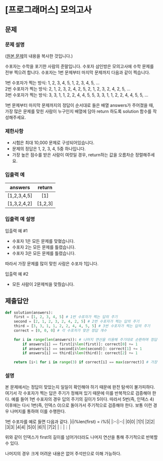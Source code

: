 # [프로그래머스] 모의고사
## 문제
### 문제 설명
([원본 문제](https://programmers.co.kr/learn/courses/30/lessons/42840)의 내용을 복사한 것입니다.)

수포자는 수학을 포기한 사람의 준말입니다. 수포자 삼인방은 모의고사에 수학 문제를 전부 찍으려 합니다. 수포자는 1번 문제부터 마지막 문제까지 다음과 같이 찍습니다.

1번 수포자가 찍는 방식: 1, 2, 3, 4, 5, 1, 2, 3, 4, 5, ...  
2번 수포자가 찍는 방식: 2, 1, 2, 3, 2, 4, 2, 5, 2, 1, 2, 3, 2, 4, 2, 5, ...  
3번 수포자가 찍는 방식: 3, 3, 1, 1, 2, 2, 4, 4, 5, 5, 3, 3, 1, 1, 2, 2, 4, 4, 5, 5, ...  

1번 문제부터 마지막 문제까지의 정답이 순서대로 들은 배열 answers가 주어졌을 때, 가장 많은 문제를 맞힌 사람이 누구인지 배열에 담아 return 하도록 solution 함수를 작성해주세요.

### 제한사항
* 시험은 최대 10,000 문제로 구성되어있습니다.
* 문제의 정답은 1, 2, 3, 4, 5중 하나입니다.
* 가장 높은 점수를 받은 사람이 여럿일 경우, return하는 값을 오름차순 정렬해주세요.

### 입출력 예
|answers|return|
|:---:|:---:|
|[1,2,3,4,5]|[1]|
|[1,3,2,4,2]|[1,2,3]|

### 입출력 예 설명
입출력 예 #1

* 수포자 1은 모든 문제를 맞혔습니다.
* 수포자 2는 모든 문제를 틀렸습니다.
* 수포자 3은 모든 문제를 틀렸습니다.

따라서 가장 문제를 많이 맞힌 사람은 수포자 1입니다.

입출력 예 #2

* 모든 사람이 2문제씩을 맞췄습니다.

## 제출답안
```python
def solution(answers):
    first = [1, 2, 3, 4, 5] # 1번 수포자가 찍는 답의 주기
    second = [2, 1, 2, 3, 2, 4, 2, 5] # 2번 수포자가 찍는 답의 주기
    third = [3, 3, 1, 1, 2, 2, 4, 4, 5, 5] # 3번 수포자가 찍는 답의 주기
    correct = [0, 0, 0] # 각 수포자가 맞은 정답 개수
    
    for i in range(len(answers)): # 나머지 연산을 이용해 주기대로 순환하며 정답이 맞았는지 확인하여 개수 추가
        if answers[i] == first[i%len(first)]: correct[0] += 1
        if answers[i] == second[i%len(second)]: correct[1] += 1
        if answers[i] == third[i%len(third)]: correct[2] += 1
    
    return [i+1 for i in range(3) if correct[i] == max(correct)] # 가장 많은 정답 개수와 같은 수로 맞은 수포자들을 리스트로 만들어서 반환
```
### 설명
본 문제에서는 정답이 맞았는지 일일이 확인해야 하기 때문에 완전 탐색이 불가피하다. 여기서 각 수포자가 찍는 답은 주기가 정해져 있기 때문에 이를 반복적으로 검증해야 한다.
예를 들어 1번 수포자의 경우 답의 주기의 길이가 5이다. 따라서 5번(즉, 인덱스 4) 이후에는 다시 1번(즉, 인덱스 0)으로 돌아가서 주기적으로 검증해야 한다. 보통 이런 경우 나머지를 통하여 
이를 수행한다.

1번 수포자를 예로 들면 다음과 같다.
|i|i%len(first) = i%5|
|:-:|:-:|
|0|0|
|1|1|
|2|2|
|3|3|
|4|4|
|5|0|
|6|1|
|7|2|
|⋮|⋮|

위와 같이 인덱스가 first의 길이를 넘어가더라도 나머지 연산을 통해 주기적으로 반복할 수 있다.

나머지의 경우 크게 어려운 내용은 없어 주석만으로 이해 가능하다.
